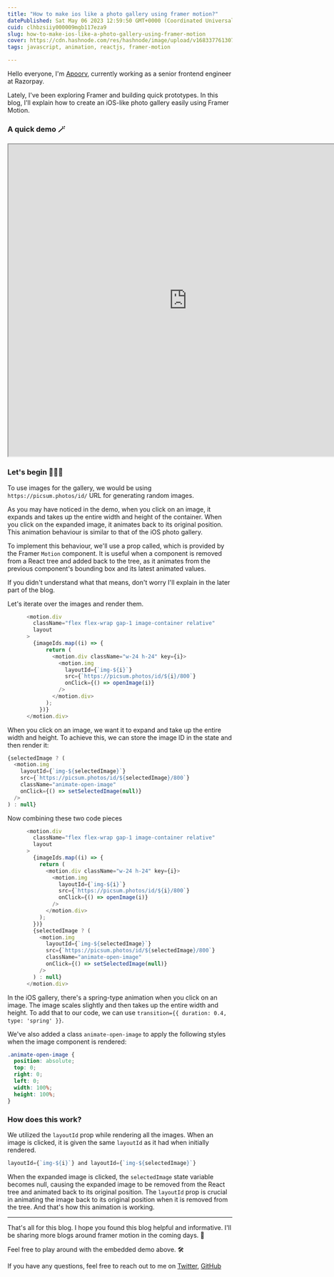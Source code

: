 ```yaml
---
title: "How to make ios like a photo gallery using framer motion?"
datePublished: Sat May 06 2023 12:59:50 GMT+0000 (Coordinated Universal Time)
cuid: clhbzsiiy000009mgb117eza9
slug: how-to-make-ios-like-a-photo-gallery-using-framer-motion
cover: https://cdn.hashnode.com/res/hashnode/image/upload/v1683377613076/e24bac82-882e-4223-8354-306f410a8d0b.webp
tags: javascript, animation, reactjs, framer-motion

---
```


Hello everyone, I'm [Apoorv](https://twitter.com/apoorv_taneja), currently working as a senior frontend engineer at Razorpay.

Lately, I've been exploring Framer and building quick prototypes. In this blog, I'll explain how to create an iOS-like photo gallery easily using Framer Motion.

### A quick demo 🪄

<iframe src="https://stackblitz.com/edit/ios-gallery?embed=1&file=src/App.tsx&view=preview" width="800" height="700"></iframe>

### Let's begin 👨🏻‍💻

To use images for the gallery, we would be using `https://picsum.photos/id/` URL for generating random images.

As you may have noticed in the demo, when you click on an image, it expands and takes up the entire width and height of the container. When you click on the expanded image, it animates back to its original position. This animation behaviour is similar to that of the iOS photo gallery.

To implement this behaviour, we'll use a prop called, which is provided by the Framer `Motion` component. It is useful when a component is removed from a React tree and added back to the tree, as it animates from the previous component's bounding box and its latest animated values.

If you didn't understand what that means, don't worry I'll explain in the later part of the blog.

Let's iterate over the images and render them.

```javascript
      <motion.div
        className="flex flex-wrap gap-1 image-container relative"
        layout
      >
        {imageIds.map((i) => {
            return (
              <motion.div className="w-24 h-24" key={i}>
                <motion.img
                  layoutId={`img-${i}`}
                  src={`https://picsum.photos/id/${i}/800`}
                  onClick={() => openImage(i)}
                />
              </motion.div>
            );
          })}
      </motion.div>
```

When you click on an image, we want it to expand and take up the entire width and height. To achieve this, we can store the image ID in the state and then render it:

```javascript
{selectedImage ? (
  <motion.img
    layoutId={`img-${selectedImage}`}
    src={`https://picsum.photos/id/${selectedImage}/800`}
    className="animate-open-image"
    onClick={() => setSelectedImage(null)}
  />
) : null}
```

Now combining these two code pieces

```javascript
      <motion.div
        className="flex flex-wrap gap-1 image-container relative"
        layout
      >
        {imageIds.map((i) => {
          return (
            <motion.div className="w-24 h-24" key={i}>
              <motion.img
                layoutId={`img-${i}`}
                src={`https://picsum.photos/id/${i}/800`}
                onClick={() => openImage(i)}
              />
            </motion.div>
          );
        })}
        {selectedImage ? (
          <motion.img
            layoutId={`img-${selectedImage}`}
            src={`https://picsum.photos/id/${selectedImage}/800`}
            className="animate-open-image"
            onClick={() => setSelectedImage(null)}
          />
        ) : null}
      </motion.div>
```

In the iOS gallery, there's a spring-type animation when you click on an image. The image scales slightly and then takes up the entire width and height. To add that to our code, we can use `transition={{ duration: 0.4, type: 'spring' }}`.

We've also added a class `animate-open-image` to apply the following styles when the image component is rendered:

```css
.animate-open-image {
  position: absolute;
  top: 0;
  right: 0;
  left: 0;
  width: 100%;
  height: 100%;
}
```

### How does this work?

We utilized the `layoutId` prop while rendering all the images. When an image is clicked, it is given the same `layoutId` as it had when initially rendered.

```javascript
layoutId={`img-${i}`} and layoutId={`img-${selectedImage}`}
```

When the expanded image is clicked, the `selectedImage` state variable becomes null, causing the expanded image to be removed from the React tree and animated back to its original position. The `layoutId` prop is crucial in animating the image back to its original position when it is removed from the tree. And that's how this animation is working.

---

That's all for this blog. I hope you found this blog helpful and informative. I'll be sharing more blogs around framer motion in the coming days. 🎉

Feel free to play around with the embedded demo above. 🛠

If you have any questions, feel free to reach out to me on [Twitter](https://twitter.com/apoorv_taneja), [GitHub](https://github.com/plxity)